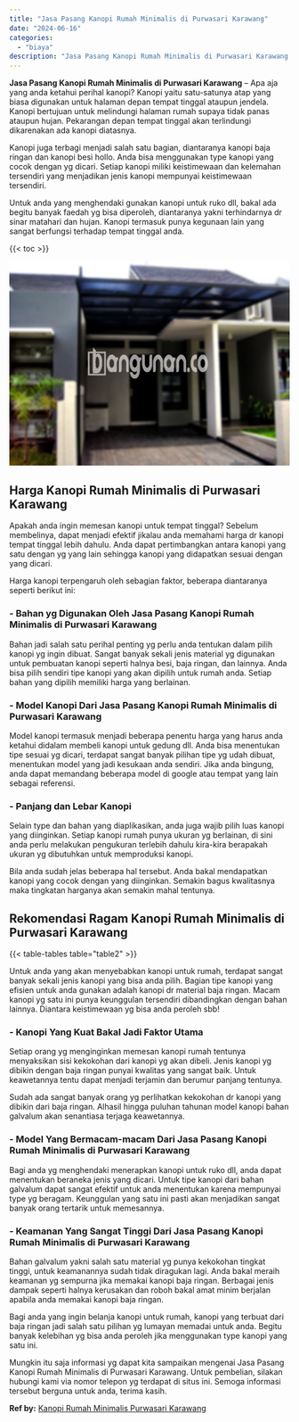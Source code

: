 ```yaml
---
title: "Jasa Pasang Kanopi Rumah Minimalis di Purwasari Karawang"
date: "2024-06-16"
categories: 
  - "biaya"
description: "Jasa Pasang Kanopi Rumah Minimalis di Purwasari Karawang. Mungkin itu saja informasi yg dapat kita sampaikan mengenai Jasa Pasang Kanopi Rumah Minimalis di P..."
---
```


**Jasa Pasang Kanopi Rumah Minimalis di Purwasari Karawang** – Apa aja yang anda ketahui perihal kanopi? Kanopi yaitu satu-satunya atap yang biasa digunakan untuk halaman depan tempat tinggal ataupun jendela. Kanopi bertujuan untuk melindungi halaman rumah supaya tidak panas ataupun hujan. Pekarangan depan tempat tinggal akan terlindungi dikarenakan ada kanopi diatasnya.

Kanopi juga terbagi menjadi salah satu bagian, diantaranya kanopi baja ringan dan kanopi besi hollo. Anda bisa menggunakan type kanopi yang cocok dengan yg dicari. Setiap kanopi miliki keistimewaan dan kelemahan tersendiri yang menjadikan jenis kanopi mempunyai keistimewaan tersendiri.

Untuk anda yang menghendaki gunakan kanopi untuk ruko dll, bakal ada begitu banyak faedah yg bisa diperoleh, diantaranya yakni terhindarnya dr sinar matahari dan hujan. Kanopi termasuk punya kegunaan lain yang sangat berfungsi terhadap tempat tinggal anda.

{{< toc >}}

![Jasa Pasang Kanopi Rumah Minimalis di Purwasari Karawang](/images/harga-kanopi-minimalis-56.png)

## Harga Kanopi Rumah Minimalis di Purwasari Karawang

Apakah anda ingin memesan kanopi untuk tempat tinggal? Sebelum membelinya, dapat menjadi efektif jikalau anda memahami harga dr kanopi tempat tinggal lebih dahulu. Anda dapat pertimbangkan antara kanopi yang satu dengan yg yang lain sehingga kanopi yang didapatkan sesuai dengan yang dicari.

Harga kanopi terpengaruh oleh sebagian faktor, beberapa diantaranya seperti berikut ini:

### \- Bahan yg Digunakan Oleh Jasa Pasang Kanopi Rumah Minimalis di Purwasari Karawang

Bahan jadi salah satu perihal penting yg perlu anda tentukan dalam pilih kanopi yg ingin dibuat. Sangat banyak sekali jenis material yg digunakan untuk pembuatan kanopi seperti halnya besi, baja ringan, dan lainnya. Anda bisa pilih sendiri tipe kanopi yang akan dipilih untuk rumah anda. Setiap bahan yang dipilih memiliki harga yang berlainan.

### \- Model Kanopi Dari Jasa Pasang Kanopi Rumah Minimalis di Purwasari Karawang

Model kanopi termasuk menjadi beberapa penentu harga yang harus anda ketahui didalam membeli kanopi untuk gedung dll. Anda bisa menentukan tipe sesuai yg dicari, terdapat sangat banyak pilihan tipe yg udah dibuat, menentukan model yang jadi kesukaan anda sendiri. Jika anda bingung, anda dapat memandang beberapa model di google atau tempat yang lain sebagai referensi.

### \- Panjang dan Lebar Kanopi

Selain type dan bahan yang diaplikasikan, anda juga wajib pilih luas kanopi yang diinginkan. Setiap kanopi rumah punya ukuran yg berlainan, di sini anda perlu melakukan pengukuran terlebih dahulu kira-kira berapakah ukuran yg dibutuhkan untuk memproduksi kanopi.

Bila anda sudah jelas beberapa hal tersebut. Anda bakal mendapatkan kanopi yang cocok dengan yang diinginkan. Semakin bagus kwalitasnya maka tingkatan harganya akan semakin mahal tentunya.

## Rekomendasi Ragam Kanopi Rumah Minimalis di Purwasari Karawang

{{< table-tables table="table2" >}}

Untuk anda yang akan menyebabkan kanopi untuk rumah, terdapat sangat banyak sekali jenis kanopi yang bisa anda pilih. Bagian tipe kanopi yang efisien untuk anda gunakan adalah kanopi dr material baja ringan. Macam kanopi yg satu ini punya keunggulan tersendiri dibandingkan dengan bahan lainnya. Diantara keistimewaan yg bisa anda peroleh sbb!

### \- Kanopi Yang Kuat Bakal Jadi Faktor Utama

Setiap orang yg menginginkan memesan kanopi rumah tentunya menyaksikan sisi kekokohan dari kanopi yg akan dibeli. Jenis kanopi yg dibikin dengan baja ringan punyai kwalitas yang sangat baik. Untuk keawetannya tentu dapat menjadi terjamin dan berumur panjang tentunya.

Sudah ada sangat banyak orang yg perlihatkan kekokohan dr kanopi yang dibikin dari baja ringan. Alhasil hingga puluhan tahunan model kanopi bahan galvalum akan senantiasa terjaga keawetannya.

### \- Model Yang Bermacam-macam Dari Jasa Pasang Kanopi Rumah Minimalis di Purwasari Karawang

Bagi anda yg menghendaki menerapkan kanopi untuk ruko dll, anda dapat menentukan beraneka jenis yang dicari. Untuk tipe kanopi dari bahan galvalum dapat sangat efektif untuk anda menentukan karena mempunyai type yg beragam. Keunggulan yang satu ini pasti akan menjadikan sangat banyak orang tertarik untuk memesannya.

### \- Keamanan Yang Sangat Tinggi Dari Jasa Pasang Kanopi Rumah Minimalis di Purwasari Karawang

Bahan galvalum yakni salah satu material yg punya kekokohan tingkat tinggi, untuk keamanannya sudah tidak diragukan lagi. Anda bakal meraih keamanan yg sempurna jika memakai kanopi baja ringan. Berbagai jenis dampak seperti halnya kerusakan dan roboh bakal amat minim berjalan apabila anda memakai kanopi baja ringan.

Bagi anda yang ingin belanja kanopi untuk rumah, kanopi yang terbuat dari baja ringan jadi salah satu pilihan yg lumayan memadai untuk anda. Begitu banyak kelebihan yg bisa anda peroleh jika menggunakan type kanopi yang satu ini.

Mungkin itu saja informasi yg dapat kita sampaikan mengenai Jasa Pasang Kanopi Rumah Minimalis di Purwasari Karawang. Untuk pembelian, silakan hubungi kami via nomor telepon yg terdapat di situs ini. Semoga informasi tersebut berguna untuk anda, terima kasih.

**Ref by:**  [Kanopi Rumah Minimalis Purwasari Karawang](https://id.wikipedia.org/wiki/Kanopi)
